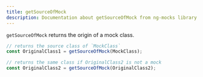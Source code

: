 ```yaml
---
title: getSourceOfMock
description: Documentation about getSourceOfMock from ng-mocks library
---
```


`getSourceOfMock` returns the origin of a mock class.

```ts
// returns the source class of `MockClass`
const OriginalClass1 = getSourceOfMock(MockClass);

// returns the same class if OriginalClass2 is not a mock
const OriginalClass2 = getSourceOfMock(OriginalClass2);
```
